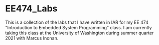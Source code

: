 # EE474_Labs

This is a collection of the labs that I have written in IAR for my EE 474 "Introduction to Embedded System Programming" class. I am currently taking this class at the University of Washington during summer quarter 2021 with Marcus Inonan.

